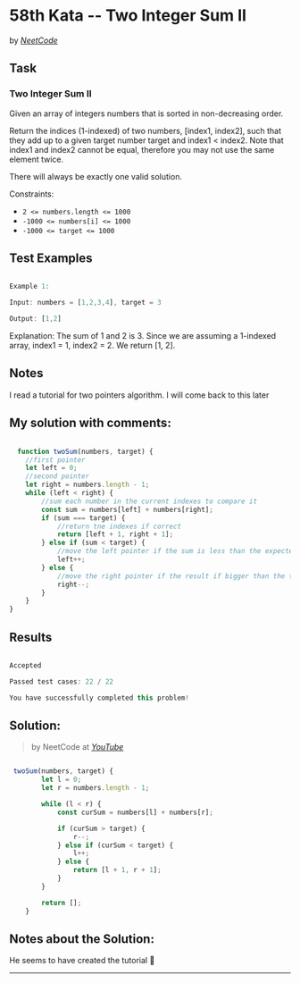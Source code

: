 # 58th Kata -- Two Integer Sum II


by *[NeetCode](https://neetcode.io/problems/two-integer-sum-ii)*


## Task

### Two Integer Sum II

Given an array of integers numbers that is sorted in non-decreasing order.

Return the indices (1-indexed) of two numbers, [index1, index2], such that they add up to a given target number target and index1 < index2. Note that index1 and index2 cannot be equal, therefore you may not use the same element twice.

There will always be exactly one valid solution.


Constraints:

* `2 <= numbers.length <= 1000`
* `-1000 <= numbers[i] <= 1000`
* `-1000 <= target <= 1000`



## Test Examples

```js

Example 1:

Input: numbers = [1,2,3,4], target = 3

Output: [1,2]
```
Explanation:
The sum of 1 and 2 is 3. Since we are assuming a 1-indexed array, index1 = 1, index2 = 2. We return [1, 2].


## Notes

I read a tutorial for two pointers algorithm. I will come back to this later

## My solution with comments:

```js

  function twoSum(numbers, target) {
    //first pointer
    let left = 0;
    //second pointer
    let right = numbers.length - 1;
    while (left < right) {
        //sum each number in the current indexes to compare it
        const sum = numbers[left] + numbers[right];
        if (sum === target) {
            //return tne indexes if correct
            return [left + 1, right + 1];
        } else if (sum < target) {
            //move the left pointer if the sum is less than the expected target
            left++;
        } else {
            //move the right pointer if the result if bigger than the target
            right--;
        }
    }
}
```


## Results

```js

Accepted

Passed test cases: 22 / 22

You have successfully completed this problem!
```

## Solution:
> by NeetCode at *[YouTube](https://youtu.be/cQ1Oz4ckceM)*

```js

 twoSum(numbers, target) {
        let l = 0;
        let r = numbers.length - 1;

        while (l < r) {
            const curSum = numbers[l] + numbers[r];

            if (curSum > target) {
                r--;
            } else if (curSum < target) {
                l++;
            } else {
                return [l + 1, r + 1];
            }
        }

        return [];
    }
```

## Notes about the Solution:

He seems to have created the tutorial :facepalm:

---